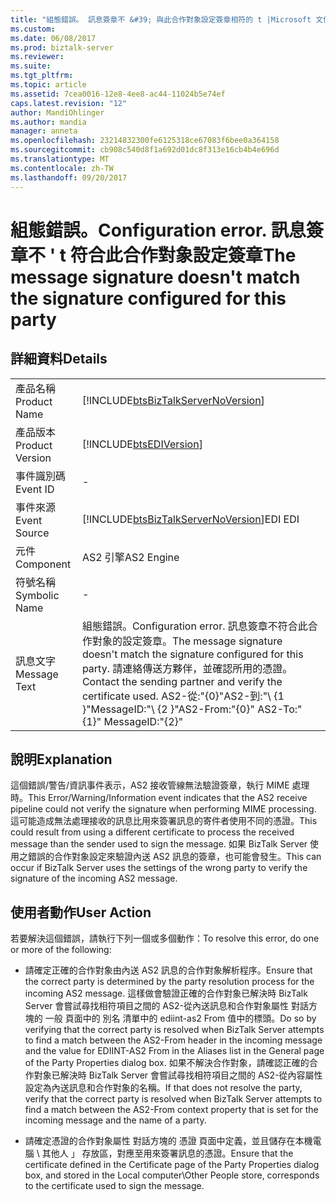 ```yaml
---
title: "組態錯誤。 訊息簽章不 &#39; 與此合作對象設定簽章相符的 t |Microsoft 文件"
ms.custom: 
ms.date: 06/08/2017
ms.prod: biztalk-server
ms.reviewer: 
ms.suite: 
ms.tgt_pltfrm: 
ms.topic: article
ms.assetid: 7cea0016-12e8-4ee8-ac44-11024b5e74ef
caps.latest.revision: "12"
author: MandiOhlinger
ms.author: mandia
manager: anneta
ms.openlocfilehash: 23214832300fe6125318ce67083f6bee0a364158
ms.sourcegitcommit: cb908c540d8f1a692d01dc8f313e16cb4b4e696d
ms.translationtype: MT
ms.contentlocale: zh-TW
ms.lasthandoff: 09/20/2017
---
```

# <a name="configuration-error-the-message-signature-doesn39t-match-the-signature-configured-for-this-party"></a><span data-ttu-id="e0a6e-103">組態錯誤。</span><span class="sxs-lookup"><span data-stu-id="e0a6e-103">Configuration error.</span></span> <span data-ttu-id="e0a6e-104">訊息簽章不 &#39; t 符合此合作對象設定簽章</span><span class="sxs-lookup"><span data-stu-id="e0a6e-104">The message signature doesn&#39;t match the signature configured for this party</span></span>
## <a name="details"></a><span data-ttu-id="e0a6e-105">詳細資料</span><span class="sxs-lookup"><span data-stu-id="e0a6e-105">Details</span></span>  
  
|||  
|-|-|  
|<span data-ttu-id="e0a6e-106">產品名稱</span><span class="sxs-lookup"><span data-stu-id="e0a6e-106">Product Name</span></span>|[!INCLUDE[btsBizTalkServerNoVersion](../includes/btsbiztalkservernoversion-md.md)]|  
|<span data-ttu-id="e0a6e-107">產品版本</span><span class="sxs-lookup"><span data-stu-id="e0a6e-107">Product Version</span></span>|[!INCLUDE[btsEDIVersion](../includes/btsediversion-md.md)]|  
|<span data-ttu-id="e0a6e-108">事件識別碼</span><span class="sxs-lookup"><span data-stu-id="e0a6e-108">Event ID</span></span>|-|  
|<span data-ttu-id="e0a6e-109">事件來源</span><span class="sxs-lookup"><span data-stu-id="e0a6e-109">Event Source</span></span>|[!INCLUDE[btsBizTalkServerNoVersion](../includes/btsbiztalkservernoversion-md.md)]<span data-ttu-id="e0a6e-110">EDI</span><span class="sxs-lookup"><span data-stu-id="e0a6e-110"> EDI</span></span>|  
|<span data-ttu-id="e0a6e-111">元件</span><span class="sxs-lookup"><span data-stu-id="e0a6e-111">Component</span></span>|<span data-ttu-id="e0a6e-112">AS2 引擎</span><span class="sxs-lookup"><span data-stu-id="e0a6e-112">AS2 Engine</span></span>|  
|<span data-ttu-id="e0a6e-113">符號名稱</span><span class="sxs-lookup"><span data-stu-id="e0a6e-113">Symbolic Name</span></span>|-|  
|<span data-ttu-id="e0a6e-114">訊息文字</span><span class="sxs-lookup"><span data-stu-id="e0a6e-114">Message Text</span></span>|<span data-ttu-id="e0a6e-115">組態錯誤。</span><span class="sxs-lookup"><span data-stu-id="e0a6e-115">Configuration error.</span></span> <span data-ttu-id="e0a6e-116">訊息簽章不符合此合作對象的設定簽章。</span><span class="sxs-lookup"><span data-stu-id="e0a6e-116">The message signature doesn't match the signature configured for this party.</span></span> <span data-ttu-id="e0a6e-117">請連絡傳送方夥伴，並確認所用的憑證。</span><span class="sxs-lookup"><span data-stu-id="e0a6e-117">Contact the sending partner and verify the certificate used.</span></span> <span data-ttu-id="e0a6e-118">AS2-從:"{0}"AS2-到:"\ {1 \}"MessageID:"\ {2 \}"</span><span class="sxs-lookup"><span data-stu-id="e0a6e-118">AS2-From:"{0}" AS2-To:"{1}" MessageID:"{2}"</span></span>|  
  
## <a name="explanation"></a><span data-ttu-id="e0a6e-119">說明</span><span class="sxs-lookup"><span data-stu-id="e0a6e-119">Explanation</span></span>  
 <span data-ttu-id="e0a6e-120">這個錯誤/警告/資訊事件表示，AS2 接收管線無法驗證簽章，執行 MIME 處理時。</span><span class="sxs-lookup"><span data-stu-id="e0a6e-120">This Error/Warning/Information event indicates that the AS2 receive pipeline could not verify the signature when performing MIME processing.</span></span> <span data-ttu-id="e0a6e-121">這可能造成無法處理接收的訊息比用來簽署訊息的寄件者使用不同的憑證。</span><span class="sxs-lookup"><span data-stu-id="e0a6e-121">This could result from using a different certificate to process the received message than the sender used to sign the message.</span></span> <span data-ttu-id="e0a6e-122">如果 BizTalk Server 使用之錯誤的合作對象設定來驗證內送 AS2 訊息的簽章，也可能會發生。</span><span class="sxs-lookup"><span data-stu-id="e0a6e-122">This can occur if BizTalk Server uses the settings of the wrong party to verify the signature of the incoming AS2 message.</span></span>  
  
## <a name="user-action"></a><span data-ttu-id="e0a6e-123">使用者動作</span><span class="sxs-lookup"><span data-stu-id="e0a6e-123">User Action</span></span>  
 <span data-ttu-id="e0a6e-124">若要解決這個錯誤，請執行下列一個或多個動作：</span><span class="sxs-lookup"><span data-stu-id="e0a6e-124">To resolve this error, do one or more of the following:</span></span>  
  
-   <span data-ttu-id="e0a6e-125">請確定正確的合作對象由內送 AS2 訊息的合作對象解析程序。</span><span class="sxs-lookup"><span data-stu-id="e0a6e-125">Ensure that the correct party is determined by the party resolution process for the incoming AS2 message.</span></span> <span data-ttu-id="e0a6e-126">這樣做會驗證正確的合作對象已解決時 BizTalk Server 會嘗試尋找相符項目之間的 AS2-從內送訊息和合作對象屬性 對話方塊的 一般 頁面中的 別名 清單中的 ediint-as2 From 值中的標頭。</span><span class="sxs-lookup"><span data-stu-id="e0a6e-126">Do so by verifying that the correct party is resolved when BizTalk Server attempts to find a match between the AS2-From header in the incoming message and the value for EDIINT-AS2 From in the Aliases list in the General page of the Party Properties dialog box.</span></span> <span data-ttu-id="e0a6e-127">如果不解決合作對象，請確認正確的合作對象已解決時 BizTalk Server 會嘗試尋找相符項目之間的 AS2-從內容屬性設定為內送訊息和合作對象的名稱。</span><span class="sxs-lookup"><span data-stu-id="e0a6e-127">If that does not resolve the party, verify that the correct party is resolved when BizTalk Server attempts to find a match between the AS2-From context property that is set for the incoming message and the name of a party.</span></span>  
  
-   <span data-ttu-id="e0a6e-128">請確定憑證的合作對象屬性 對話方塊的 憑證 頁面中定義，並且儲存在本機電腦 \ 其他人 」 存放區，對應至用來簽署訊息的憑證。</span><span class="sxs-lookup"><span data-stu-id="e0a6e-128">Ensure that the certificate defined in the Certificate page of the Party Properties dialog box, and stored in the Local computer\Other People store, corresponds to the certificate used to sign the message.</span></span>